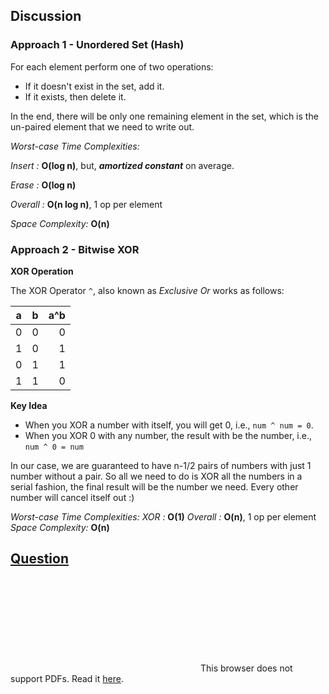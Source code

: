 ## Discussion

### Approach 1 - Unordered Set (Hash)
For each element perform one of two operations:
* If it doesn't exist in the set, add it.
* If it exists, then delete it.

In the end, there will be only one remaining element in the set, which is the un-paired element that we need to write out.

*Worst-case Time Complexities:*

*Insert :* **O(log n)**, but, __*amortized constant*__ on average.

*Erase :* **O(log n)**

*Overall :* **O(n log n)**, 1 op per element

*Space Complexity:* **O(n)**

### Approach 2 - Bitwise XOR

**XOR Operation**

The XOR Operator `^`, also known as *Exclusive Or* works as follows:

|a|b|a^b|
|--|:--:|---:|
|0|0| 0 |
|1|0| 1 |
|0|1| 1 |
|1|1| 0 |

**Key Idea**

* When you XOR a number with itself, you will get 0, i.e., `num ^ num = 0`.
* When you XOR 0 with any number, the result with be the number, i.e., `num ^ 0 = num`

In our case, we are guaranteed to have n-1/2 pairs of numbers with just 1 number without a pair. So all we need to do is XOR all the numbers in a serial fashion, the final result will be the number we need. Every other number will cancel itself out :)

*Worst-case Time Complexities:*
*XOR :* **O(1)**
*Overall :* **O(n)**, 1 op per element
*Space Complexity:* **O(n)**

## [Question](Question.pdf)
<object data="Question.pdf" type="application/pdf" width="700px" height="700px">    
    <embed src="Question.pdf">
        This browser does not support PDFs. Read it <a href="Question.pdf">here</a>.</p>
    </embed>
</object>
